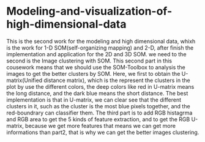 # Modeling-and-visualization-of-high-dimensional-data
This is the second work for the modeling and high dimensional data, whixh is the work for 1-D SOM(self-organizing mapping) and 2-D,
after finish the implementation and application for the 2D and 3D SOM. 
we need to the second is the Image clustering with SOM. This second part in this cousework means that we should use the SOM-Toolbox
to analysis the images to get the better clusters by SOM. Here, we first to obtain the U-matrix(Unified distance matrix), which is the
represent the clusters in the plot by use the different colors, the deep colors like red in U-matrix means the long distance, and the 
dark blue means the short distance. The best implementation is that in U-matrix, we can clear see that the different clusters in it,
such as the cluster is the most blue pixels together, and the red-boundrary can classifier them.
The third part is to add RGB histagrma and RGB area to get the 5 kinds of feature extraction, and to get the RGB U-matrix, because we 
get more features that means we can get more informations than part2, that is why we can get the better images clustering.
